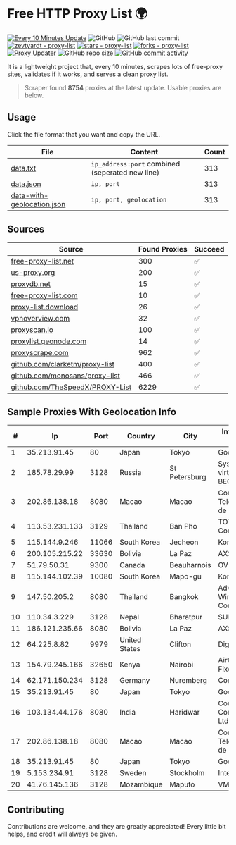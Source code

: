
# Free HTTP Proxy List 🌍

[![Every 10 Minutes Update](https://github.com/mertguvencli/http-proxy-list/actions/workflows/main.yml/badge.svg?branch=main)](https://github.com/mertguvencli/http-proxy-list/actions/workflows/main.yml)
![GitHub](https://img.shields.io/github/license/mertguvencli/http-proxy-list)
![GitHub last commit](https://img.shields.io/github/last-commit/mertguvencli/http-proxy-list)
[![zevtyardt - proxy-list](https://img.shields.io/static/v1?label=zevtyardt&message=proxy-list&color=blue&logo=github)](https://github.com/zevtyardt/proxy-list "Go to GitHub repo")
[![stars - proxy-list](https://img.shields.io/github/stars/zevtyardt/proxy-list?style=social)](https://github.com/zevtyardt/proxy-list)
[![forks - proxy-list](https://img.shields.io/github/forks/zevtyardt/proxy-list?style=social)](https://github.com/zevtyardt/proxy-list)
[![Proxy Updater](https://github.com/zevtyardt/proxy-list/workflows/Proxy%20Updater/badge.svg)](https://github.com/zevtyardt/proxy-list/actions?query=workflow:"Proxy+Updater")
![GitHub repo size](https://img.shields.io/github/repo-size/zevtyardt/proxy-list)
[![GitHub commit activity](https://img.shields.io/github/commit-activity/m/zevtyardt/proxy-list?logo=commits)](https://github.com/zevtyardt/proxy-list/commits/main)

It is a lightweight project that, every 10 minutes, scrapes lots of free-proxy sites, validates if it works, and serves a clean proxy list.

> Scraper found **8754** proxies at the latest update. Usable proxies are below.

## Usage

Click the file format that you want and copy the URL.

|File|Content|Count|
|----|-------|-----|
|[data.txt](https://raw.githubusercontent.com/mertguvencli/http-proxy-list/main/proxy-list/data.txt)|`ip_address:port` combined (seperated new line)|313|
|[data.json](https://raw.githubusercontent.com/mertguvencli/http-proxy-list/main/proxy-list/data.json)|`ip, port`|313|
|[data-with-geolocation.json](https://raw.githubusercontent.com/mertguvencli/http-proxy-list/main/proxy-list/data-with-geolocation.json)|`ip, port, geolocation`|313|

## Sources

|Source|Found Proxies|Succeed|
|------|-------------|-------|
|[free-proxy-list.net](https://free-proxy-list.net)|300|✅|
|[us-proxy.org](https://www.us-proxy.org)|200|✅|
|[proxydb.net](http://proxydb.net)|15|✅|
|[free-proxy-list.com](https://free-proxy-list.com/?page=&port=&type%5B%5D=http&type%5B%5D=https&up_time=0&search=Search)|10|✅|
|[proxy-list.download](https://www.proxy-list.download/HTTP)|26|✅|
|[vpnoverview.com](https://vpnoverview.com/privacy/anonymous-browsing/free-proxy-servers)|32|✅|
|[proxyscan.io](https://www.proxyscan.io)|100|✅|
|[proxylist.geonode.com](https://proxylist.geonode.com/api/proxy-list?limit=300&page=1&sort_by=lastChecked&sort_type=desc&protocols=http,https)|14|✅|
|[proxyscrape.com](https://api.proxyscrape.com/v2/?request=displayproxies&protocol=http&timeout=10000&country=all&ssl=all&anonymity=all)|962|✅|
|[github.com/clarketm/proxy-list](https://raw.githubusercontent.com/clarketm/proxy-list/master/proxy-list-raw.txt)|400|✅|
|[github.com/monosans/proxy-list](https://raw.githubusercontent.com/monosans/proxy-list/main/proxies/http.txt)|466|✅|
|[github.com/TheSpeedX/PROXY-List](https://raw.githubusercontent.com/TheSpeedX/PROXY-List/master/http.txt)|6229|✅|


## Sample Proxies With Geolocation Info

|#|Ip|Port|Country|City|Internet Service Provider|
|-|--|----|-------|----|-------------------------|
|1|35.213.91.45|80|Japan|Tokyo|Google LLC|
|2|185.78.29.99|3128|Russia|St Petersburg|System servers virtual hosting BEGET.RU|
|3|202.86.138.18|8080|Macao|Macao|Companhia de Telecomunicacoes de Macau|
|4|113.53.231.133|3129|Thailand|Ban Pho|TOT Public Company Limited|
|5|115.144.9.246|11066|South Korea|Jecheon|Korea Telecom|
|6|200.105.215.22|33630|Bolivia|La Paz|AXS Bolivia S. A.|
|7|51.79.50.31|9300|Canada|Beauharnois|OVH SAS|
|8|115.144.102.39|10080|South Korea|Mapo-gu|Korea Telecom|
|9|147.50.205.2|8080|Thailand|Bangkok|Advanced Wireless Network Company Limited|
|10|110.34.3.229|3128|Nepal|Bharatpur|SUBISU C7|
|11|186.121.235.66|8080|Bolivia|La Paz|AXS Bolivia S. A.|
|12|64.225.8.82|9979|United States|Clifton|DigitalOcean, LLC|
|13|154.79.245.166|32650|Kenya|Nairobi|Airtel KE Mobile & Fixed Internet|
|14|62.171.150.234|3128|Germany|Nuremberg|Contabo GmbH|
|15|35.213.91.45|80|Japan|Tokyo|Google LLC|
|16|103.134.44.176|8080|India|Haridwar|Countrylink Communiction Pvt Ltd|
|17|202.86.138.18|8080|Macao|Macao|Companhia de Telecomunicacoes de Macau|
|18|35.213.91.45|80|Japan|Tokyo|Google LLC|
|19|5.153.234.91|3128|Sweden|Stockholm|Inter Connects Inc|
|20|41.76.145.136|3128|Mozambique|Maputo|VM  S.A|



## Contributing

Contributions are welcome, and they are greatly appreciated! Every
little bit helps, and credit will always be given.

